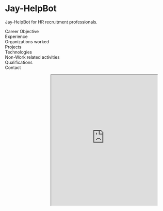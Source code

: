 # Jay-HelpBot
Jay-HelpBot for HR recruitment professionals. 

Career Objective  
Experience  
Organizations worked  
Projects  
Technologies  
Non-Work related activities  
Qualifications  
Contact  

<iframe width="350" height="430" align="right" allow="microphone;" src="https://console.dialogflow.com/api-client/demo/embedded/Jay-HelpBot"></iframe>
